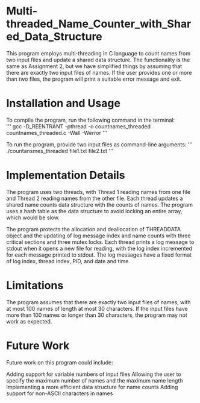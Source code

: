 # Multi-threaded_Name_Counter_with_Shared_Data_Structure
This program employs multi-threading in C language to count names from two input files and update a shared data structure. The functionality is the same as Assignment 2, but we have simplified things by assuming that there are exactly two input files of names. If the user provides one or more than two files, the program will print a suitable error message and exit.

# Installation and Usage
To compile the program, run the following command in the terminal:  
''' gcc -D_REENTRANT -pthread -o countnames_threaded countnames_threaded.c -Wall -Werror '''

To run the program, provide two input files as command-line arguments:
''' ./countansmes_threaded file1.txt file2.txt '''

# Implementation Details
The program uses two threads, with Thread 1 reading names from one file and Thread 2 reading names from the other file. Each thread updates a shared name counts data structure with the counts of names. The program uses a hash table as the data structure to avoid locking an entire array, which would be slow.

The program protects the allocation and deallocation of THREADDATA object and the updating of log message index and name counts with three critical sections and three mutex locks. Each thread prints a log message to stdout when it opens a new file for reading, with the log index incremented for each message printed to stdout. The log messages have a fixed format of log index, thread index, PID, and date and time.

# Limitations
The program assumes that there are exactly two input files of names, with at most 100 names of length at most 30 characters. If the input files have more than 100 names or longer than 30 characters, the program may not work as expected.

# Future Work
Future work on this program could include:

Adding support for variable numbers of input files
Allowing the user to specify the maximum number of names and the maximum name length
Implementing a more efficient data structure for name counts
Adding support for non-ASCII characters in names
